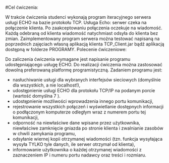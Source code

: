 #Cel ćwiczenia: 

W trakcie ćwiczenia studenci wykonają program iteracyjnego serwera usługi ECHO na bazie protokołu TCP.
Usługa Echo: serwer czeka na połączenie klienta. Po zaakceptowaniu połączenia oczekuje na wiadomość.
Każdą odebraną od klienta wiadomość natychmiast odsyła do klienta bez zmian.
Zaimplementowany program serwera można testować napisaną na poprzednich zajęciach własną aplikacją
klienta TCP_Client.jar bądź aplikacją dostępną w folderze PROGRAMY.
Polecenie ćwiczeniowe:  

Do zaliczenia ćwiczenia wymagane jest napisanie programu udostępniającego usługę ECHO. Do realizacji
ćwiczenia można zastosować dowolną preferowaną platformę programistyczną.
Zadaniem programu jest:  

- nasłuchiwanie usługi dla wybranych interfejsów sieciowych
(domyślnie dla wszystkich, a nie localhost!),
- udostępnienie usługi ECHO dla protokołu TCP/IP na podanym porcie (wartość domyślna 7 ).
- udostępnienie możliwości wprowadzenia innego portu komunikacji,
- rejestrowanie wszystkich połączeń i wyświetlanie dostępnych informacji o podłączonym komputerze
odległym wraz z numerem portu tej komunikacji,
- odporność na niewłaściwe dane wpisane przez użytkownika, niewłaściwe zamknięcie gniazda
po stronie klienta i zwalnianie zasobów w chwili zamykania programu,
- odsyłanie wiernej kopii otrzymanej wiadomości (tzn. funkcja wysyłająca wysyła TYLKO tyle danych, ile
serwer otrzymał od klienta),
- informowanie użytkownika o każdej otrzymanej wiadomości z zaznaczeniem IP i numeru portu
nadawcy oraz treści i rozmiaru.